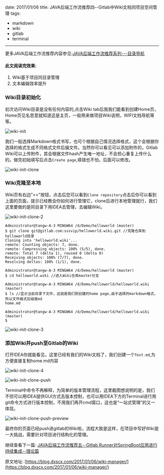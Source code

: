 date: 2017/01/06
title: JAVA后端工作流推荐四--Gitlab中Wiki文档同项目空间管理
tags: 
- markdown
- wiki
- gitlab
- terminal
---
更多JAVA后端工作流推荐内容参见:[JAVA后端工作流推荐系列---目录导航](/2017/01/10/workflow/)

#### 此文阅读完效果:

1. Wiki基于项目同目录管理
2. 文本编辑效率提升

<!-- more -->

### Wiki目录初始化

初次访问Wiki目录是没有任何内容的,点击Wiki tab后我我们能看到创建Home页，Home页见名思意就知道这是主页，一般用来做项目Wiki说明，WIFI文档导航等等。

![wiki-init](https://sssvip.github.io/static/img/wiki-manager/wiki-init.png)

我们一般选择Markdown格式书写，也可个根据自己情况选择格式，这个会根据你选择的格式生成不同格式文件后缀文件。当然你可以看见可以添加附件的，Gitlab Wiki可以上传附件，其会根据文件hash产生唯一地址，不会担心重复上传什么的。做完初始填写后点击`Create page`,填错也不怕，后面可以修改。

![wiki-init-clone](https://sssvip.github.io/static/img/wiki-manager/wiki-init-clone.png)

### Wiki克隆至本地

Wiki页有右边"<<"按钮，点击后您可以看到`Clone repository`点击后你可以看到上面的页面，提示已经教会你如何进行管理它，clone后进行本地管理就行，我们这里要做的是同目录下用IDEA去管理，去编辑Wiki。

![wiki-init-clone-2](https://sssvip.github.io/static/img/wiki-manager/wiki-init-clone-2.png)

```
Administrator@tangw-A-3 MINGW64 /d/Demo/helloworld (master)
$ git clone git@gitlab.com:sssvip/helloworld.wiki.git //克隆仓库到helloworld目录
Cloning into 'helloworld.wiki'...
remote: Counting objects: 7, done.
remote: Compressing objects: 100% (5/5), done.
remote: Total 7 (delta 1), reused 0 (delta 0)
Receiving objects: 100% (7/7), done.
Resolving deltas: 100% (1/1), done.

Administrator@tangw-A-3 MINGW64 /d/Demo/helloworld (master)
$ cd helloworld.wiki //进入Wiki仓库master分支

Administrator@tangw-A-3 MINGW64 /d/Demo/helloworld/helloworld.wiki (master)
$ ls //显示当前目录下文件，这就是我们刚创建的home page,由于选择的markdown格式，所以文件格式后缀是md
home.md

Administrator@tangw-A-3 MINGW64 /d/Demo/helloworld/helloworld.wiki (master)
$
```
![wiki-init-clone-3](https://sssvip.github.io/static/img/wiki-manager/wiki-init-clone-3.png)

### 添加Wiki并push至Gitlab的Wiki

打开IDEA你就能看见，这里已经有我们的Wiki文档了，我们创建一个`Test.md`,为方便直接复制home.md内容

![wiki-init-clone-4](https://sssvip.github.io/static/img/wiki-manager/wiki-init-clone-4.png)

![wiki-init-clone-push](https://sssvip.github.io/static/img/wiki-manager/wiki-init-clone-push.png)

Terminal中命令不再解释，为简单的版本管理流程，这里截图想说明的是，我们不但可以用IDEA提供GUI方式去版本控制，也可以用IDEA下方的Terminal进行用git命令方式进行版本控制，不用我们再开cmd窗口，这也是“一站式管理”的又一体现。

![wiki-init-clone-push-preview](https://sssvip.github.io/static/img/wiki-manager/wiki-init-clone-push-preview.png)

最终你的页面已经push进gitlab的Wiki啦，流程大致是这样，在项目中写好Wiki是一大挑战，需要针对项目进行结构化的管理。

继续查看下一篇: [JAVA后端工作流推荐五--Gitlab Runner对SpringBoot应用进行持续集成--理论篇](/2017/01/09/gitlab-runner/)

原文地址: [https://blog.dxscx.com/2017/01/06/wiki-manager/](https://blog.dxscx.com/2017/01/06/wiki-manager/)